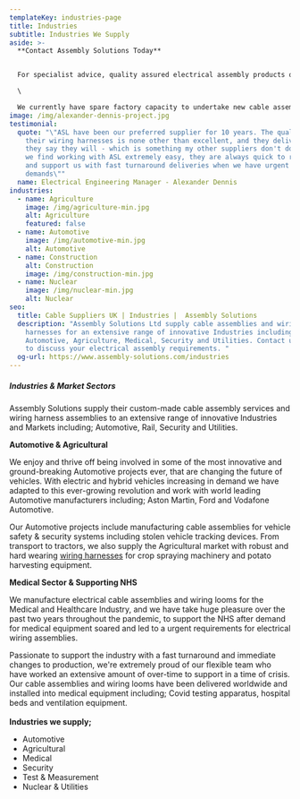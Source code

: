 ```yaml
---
templateKey: industries-page
title: Industries
subtitle: Industries We Supply
aside: >-
  **Contact Assembly Solutions Today** 


  For specialist advice, quality assured electrical assembly products or to discuss your specific requirements, [get in touch](www.assembly-solutions.com/contact) with our expert team. We'll be happy to answer any questions you may have.\

  \

  We currently have spare factory capacity to undertake new cable assembly projects and wiring harness manufacture opportunities, so please contact us if you are looking for a quote. Call us on **01204 521999** or email enquiry@assembly-solutions.com.
image: /img/alexander-dennis-project.jpg
testimonial:
  quote: "\"ASL have been our preferred supplier for 10 years. The quality of
    their wiring harnesses is none other than excellent, and they deliver when
    they say they will - which is something my other suppliers don't do! For us
    we find working with ASL extremely easy, they are always quick to respond
    and support us with fast turnaround deliveries when we have urgent
    demands\""
  name: Electrical Engineering Manager - Alexander Dennis
industries:
  - name: Agriculture
    image: /img/agriculture-min.jpg
    alt: Agriculture
    featured: false
  - name: Automotive
    image: /img/automotive-min.jpg
    alt: Automotive
  - name: Construction
    alt: Construction
    image: /img/construction-min.jpg
  - name: Nuclear
    image: /img/nuclear-min.jpg
    alt: Nuclear
seo:
  title: Cable Suppliers UK | Industries |  Assembly Solutions
  description: "Assembly Solutions Ltd supply cable assemblies and wiring
    harnesses for an extensive range of innovative Industries including;
    Automotive, Agriculture, Medical, Security and Utilities. Contact us today
    to discuss your electrical assembly requirements. "
  og-url: https://www.assembly-solutions.com/industries
---
```

##### **Industries & Market Sectors**

Assembly Solutions supply their custom-made cable assembly services and wiring harness assemblies to an extensive range of innovative Industries and Markets including; Automotive, Rail, Security and Utilities. 

**Automotive & Agricultural**

We enjoy and thrive off being involved in some of the most innovative and ground-breaking Automotive projects ever, that are changing the future of vehicles. With electric and hybrid vehicles increasing in demand we have adapted to this ever-growing revolution and work with world leading Automotive manufacturers including; Aston Martin, Ford and Vodafone Automotive. 

Our Automotive projects include manufacturing cable assemblies for vehicle safety & security systems including stolen vehicle tracking devices. From transport to tractors, we also supply the Agricultural market with robust and hard wearing [wiring harnesses](/wiring-harness) for crop spraying machinery and potato harvesting equipment. 

**Medical Sector & Supporting NHS**

We manufacture electrical cable assemblies and wiring looms for the Medical and Healthcare Industry, and we have take huge pleasure over the past two years throughout the pandemic, to support the NHS after demand for medical equipment soared and led to a urgent requirements for electrical wiring assemblies.

Passionate to support the industry with a fast turnaround and immediate changes to production, we're extremely proud of our flexible team who have worked an extensive amount of over-time to support in a time of crisis. Our cable assemblies and wiring looms have been delivered worldwide and installed into medical equipment including; Covid testing apparatus, hospital beds and ventilation equipment. \
\
**Industries we supply;**

* Automotive
* Agricultural
* Medical
* Security
* Test & Measurement
* Nuclear & Utilities